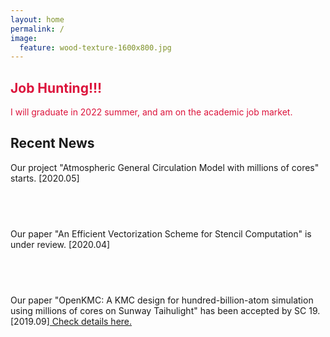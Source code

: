 ```yaml
---
layout: home
permalink: /
image:
  feature: wood-texture-1600x800.jpg
---
```


<div class="tiles">

<div class="tile">
  <h2 class="post-title"><font color="CRIMSON">Job Hunting!!!</font></h2>
  <p class="post-excerpt"><font color="CRIMSON">I will graduate in 2022 summer, and am on the academic job market.</font></p>
</div><!-- /.tile -->

<div class="tile">
  <h2 class="post-title">Recent News</h2>
  <p class="post-excerpt">Our project "Atmospheric General Circulation Model with millions of cores" starts. [2020.05]</p>
</div><!-- /.tile -->

<div class="tile">
  <h2 class="post-title"> &nbsp;</h2>
  <p class="post-excerpt">Our paper "An Efficient Vectorization Scheme for Stencil Computation" is under review. [2020.04]</p>
</div><!-- /.tile -->

<div class="tile">
  <h2 class="post-title">&nbsp;</h2>
  <p class="post-excerpt">Our paper "OpenKMC: A KMC design for hundred-billion-atom simulation using millions of cores on Sunway Taihulight" has been accepted by SC 19. [2019.09]<a href="https://sc19.supercomputing.org/presentation/?id=pap236&sess=sess160"> Check details here.</a></p>
</div><!-- /.tile -->

</div><!-- /.tiles -->
